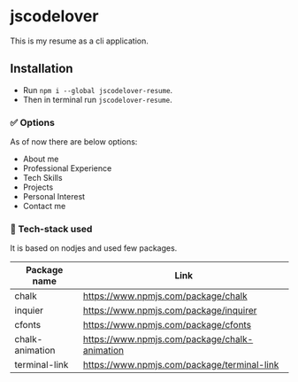 # jscodelover

This is my resume as a cli application.

## Installation

- Run `npm i --global jscodelover-resume`.
- Then in terminal run `jscodelover-resume`.

### :white_check_mark: Options

As of now there are below options:

- About me
- Professional Experience
- Tech Skills
- Projects
- Personal Interest
- Contact me

### :gem: Tech-stack used

It is based on nodjes and used few packages.

| Package name    | Link                                          |
| --------------- | --------------------------------------------- |
| chalk           | https://www.npmjs.com/package/chalk           |
| inquier         | https://www.npmjs.com/package/inquirer        |
| cfonts          | https://www.npmjs.com/package/cfonts          |
| chalk-animation | https://www.npmjs.com/package/chalk-animation |
| terminal-link   | https://www.npmjs.com/package/terminal-link   |
